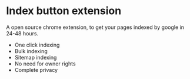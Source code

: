 # Index button extension

A open source chrome extension, to get your pages indexed by google in 24-48 hours.

* One click indexing
* Bulk indexing
* Sitemap indexing
* No need for owner rights
* Complete privacy